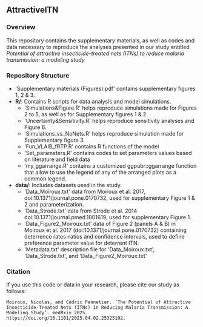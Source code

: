 
## AttractiveITN

<!-- badges: start -->
<!-- badges: end -->
### Overview
This repository contains the supplementary materials, as well as codes and data necessary to reproduce the analyses presented in our study entitled
_Potential of attractive insecticide-treated nets (ITNs) to reduce malaria transmission: a modeling study_

### Repository Structure
- 'Supplementary materials (Figures).pdf' contains supplementary figures 1, 2 & 3.
- **R/**: Contains R scripts for data analysis and model simulations.
    - 'Simulations&Figure.R' helps reproduce simulations made for Figures 2 to 5, as well as for Supplementary figures 1 & 2.
    - 'Uncertainty&Sensitivity.R' helps reproduce sensitivity analyses and Figure 6.
    - 'Simulations_vs_NoNets.R' helps reproduce simulation made for Supplementary figure 3.
    - 'Fun_VLAIB_fRTP.R' contains R functions of the model
    - 'Set_parameters.R' contains codes to set parameters values based on literature and field data 
    - 'my_ggarrange.R' contains a customized ggpubr::ggarrange function that allow to use the legend of any of the arranged plots as a common legend.
- **data/**: Includes datasets used in the study.
    - 'Data_Moiroux.txt' data from Moiroux et al. 2017, doi:10.1371/journal.pone.0170732, used for supplementary Figure 1 & 2 and parameterization.
    - 'Data_Strode.txt' data from Strode et al. 2014 doi:10.1371/journal.pmed.1001619, used for supplementary Figure 1.
    - 'Data_Figure2_Moiroux.txt' data of Figure 2 (panels A & B) in Moiroux et al. 2017 (doi:10.1371/journal.pone.0170732) containing deterrence rates-ratios and confidence intervals, used to define preference parameter value for deterrent ITN.
    - 'Metadata.txt' description file for 'Data_Moiroux.txt', 'Data_Strode.txt', and 'Data_Figure2_Moiroux.txt'

### Citation

If you use this code or data in your research, please cite our study as follows:

```
Moiroux, Nicolas, and Cédric Pennetier. ‘The Potential of Attractive Insecticide-Treated Nets (ITNs) in Reducing Malaria Transmission: A Modeling Study’. medRxiv 2025. https://doi.org/10.1101/2025.04.02.25325102.
```